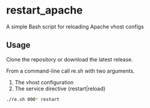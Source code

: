 # restart_apache
A simple Bash script for reloading Apache vhost configs

## Usage
Clone the repository or download the latest release. 

From a command-line call re.sh with two arguments.
1. The vhost configuration
1. The service directive {restart|reload}
```sh
./re.sh 000* restart
```